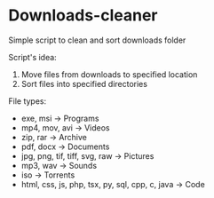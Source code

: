 # Downloads-cleaner
Simple script to clean and sort downloads folder

Script's idea:
1. Move files from downloads to specified location
2. Sort files into specified directories


File types:
- exe, msi -> Programs
- mp4, mov, avi -> Videos
- zip, rar -> Archive
- pdf, docx -> Documents
- jpg, png, tif, tiff, svg, raw -> Pictures
- mp3, wav -> Sounds
- iso -> Torrents
- html, css, js, php, tsx, py, sql, cpp, c, java -> Code
